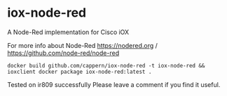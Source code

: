 # iox-node-red
A Node-Red implementation for Cisco iOX

For more info about Node-Red https://nodered.org / https://github.com/node-red/node-red

    docker build github.com/cappern/iox-node-red -t iox-node-red && ioxclient docker package iox-node-red:latest .

Tested on ir809 successfully
Please leave a comment if you find it useful.
